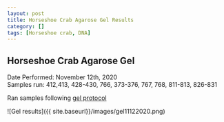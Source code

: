 ```yaml
---
layout: post
title: Horseshoe Crab Agarose Gel Results
category: []
tags: [Horseshoe crab, DNA]
---
```

## Horseshoe Crab Agarose Gel
Date Performed: November 12th, 2020\
Samples run: 412,413, 428-430, 766, 373-376, 767, 768, 811-813, 826-831

Ran samples following [gel protocol](https://njameral.github.io/Ameral_Lab_Notebook/Horseshoe-Crab-Gel_Protocol/)

![Gel results]({{ site.baseurl}}/images/gel11122020.png)
